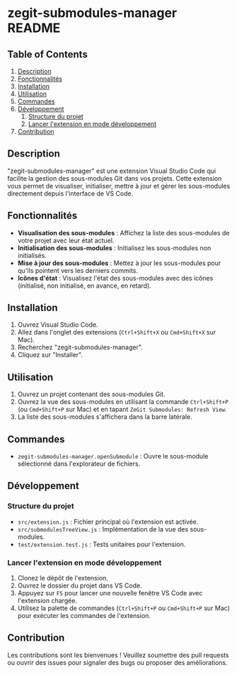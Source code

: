 # zegit-submodules-manager README <!-- omit in toc -->

## Table of Contents <!-- omit in toc -->

1. [Description](#description)
2. [Fonctionnalités](#fonctionnalités)
3. [Installation](#installation)
4. [Utilisation](#utilisation)
5. [Commandes](#commandes)
6. [Développement](#développement)
	1. [Structure du projet](#structure-du-projet)
	2. [Lancer l'extension en mode développement](#lancer-lextension-en-mode-développement)
7. [Contribution](#contribution)

## Description

"zegit-submodules-manager" est une extension Visual Studio Code qui facilite la gestion des sous-modules Git dans vos projets. Cette extension vous permet de visualiser, initialiser, mettre à jour et gérer les sous-modules directement depuis l'interface de VS Code.

## Fonctionnalités

- **Visualisation des sous-modules** : Affichez la liste des sous-modules de votre projet avec leur état actuel.
- **Initialisation des sous-modules** : Initialisez les sous-modules non initialisés.
- **Mise à jour des sous-modules** : Mettez à jour les sous-modules pour qu'ils pointent vers les derniers commits.
- **Icônes d'état** : Visualisez l'état des sous-modules avec des icônes (initialisé, non initialisé, en avance, en retard).

## Installation

1. Ouvrez Visual Studio Code.
2. Allez dans l'onglet des extensions (`Ctrl+Shift+X` ou `Cmd+Shift+X` sur Mac).
3. Recherchez "zegit-submodules-manager".
4. Cliquez sur "Installer".

## Utilisation

1. Ouvrez un projet contenant des sous-modules Git.
2. Ouvrez la vue des sous-modules en utilisant la commande `Ctrl+Shift+P` (ou `Cmd+Shift+P` sur Mac) et en tapant `ZeGit Submodules: Refresh View`.
3. La liste des sous-modules s'affichera dans la barre latérale.

## Commandes

- `zegit-submodules-manager.openSubmodule` : Ouvre le sous-module sélectionné dans l'explorateur de fichiers.

## Développement

### Structure du projet

- `src/extension.js` : Fichier principal où l'extension est activée.
- `src/submodulesTreeView.js` : Implémentation de la vue des sous-modules.
- `test/extension.test.js` : Tests unitaires pour l'extension.

### Lancer l'extension en mode développement

1. Clonez le dépôt de l'extension.
2. Ouvrez le dossier du projet dans VS Code.
3. Appuyez sur `F5` pour lancer une nouvelle fenêtre VS Code avec l'extension chargée.
4. Utilisez la palette de commandes (`Ctrl+Shift+P` ou `Cmd+Shift+P` sur Mac) pour exécuter les commandes de l'extension.

## Contribution

Les contributions sont les bienvenues ! Veuillez soumettre des pull requests ou ouvrir des issues pour signaler des bugs ou proposer des améliorations.

